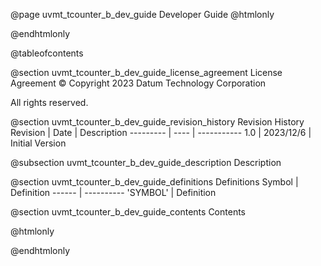 @page uvmt_tcounter_b_dev_guide Developer Guide
@htmlonly
<div class="autonumbering">
@endhtmlonly


@tableofcontents


@section uvmt_tcounter_b_dev_guide_license_agreement License Agreement
© Copyright 2023 Datum Technology Corporation

All rights reserved.


@section uvmt_tcounter_b_dev_guide_revision_history Revision History
Revision  | Date | Description
--------- | ---- | -----------
1.0 | 2023/12/6 | Initial Version

@subsection uvmt_tcounter_b_dev_guide_description Description


@section uvmt_tcounter_b_dev_guide_definitions Definitions
Symbol | Definition
------ | ----------
 'SYMBOL' | Definition


@section uvmt_tcounter_b_dev_guide_contents Contents


@htmlonly
</div>
@endhtmlonly